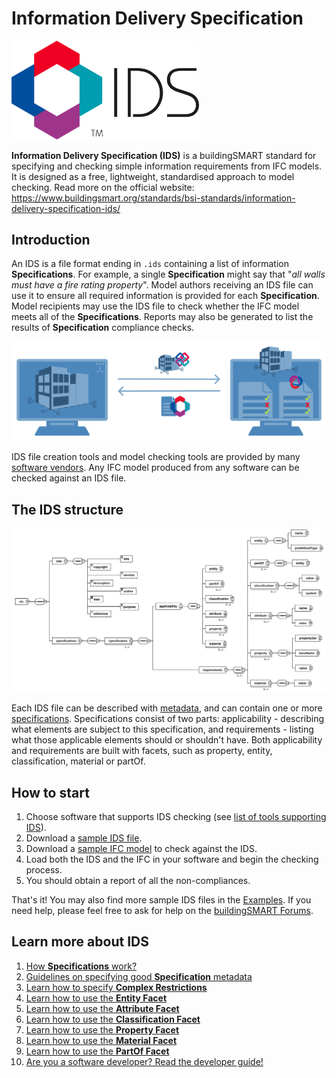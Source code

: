 # Information Delivery Specification

<img src="Graphics/IDS-logo-with-letters.png" alt="IDS Logo" width="300"/>

**Information Delivery Specification (IDS)** is a buildingSMART standard for specifying and checking simple information requirements from IFC models. It is designed as a free, lightweight, standardised approach to model checking. Read more on the official website: https://www.buildingsmart.org/standards/bsi-standards/information-delivery-specification-ids/

## Introduction

An IDS is a file format ending in `.ids` containing a list of information **Specifications**. For example, a single **Specification** might say that "_all walls must have a fire rating property_". Model authors receiving an IDS file can use it to ensure all required information is provided for each **Specification**. Model recipients may use the IDS file to check whether the IFC model meets all of the **Specifications**. Reports may also be generated to list the results of **Specification** compliance checks.

![IDS Diagram](Graphics/ids-diagram.png)

IDS file creation tools and model checking tools are provided by many [software vendors](https://technical.buildingsmart.org/ids-software-implementations/). Any IFC model produced from any software can be checked against an IDS file.

## The IDS structure

![IDS Diagram](Graphics/IDS-1.0-schema.svg)

Each IDS file can be described with [metadata](ids-metadata.md), and can contain one or more [specifications](specifications.md). Specifications consist of two parts: applicability - describing what elements are subject to this specification, and requirements - listing what those applicable elements should or shouldn't have. Both applicability and requirements are built with facets, such as property, entity, classification, material or partOf.

## How to start

 1. Choose software that supports IDS checking (see [list of tools supporting IDS](https://technical.buildingsmart.org/ids-software-implementations/)).
 2. Download a [sample IDS file](../Examples/IDS_wooden-windows.ids).
 3. Download a [sample IFC model](../Examples/IDS_wooden-windows_IFC.ifc) to check against the IDS.
 4. Load both the IDS and the IFC in your software and begin the checking process.
 5. You should obtain a report of all the non-compliances.

That's it! You may also find more sample IDS files in the [Examples](../Examples). If you need help, please feel free to ask for help on the [buildingSMART Forums](https://forums.buildingsmart.org/).

## Learn more about IDS

 1. [How **Specifications** work?](specifications.md)
 2. [Guidelines on specifying good **Specification** metadata](ids-metadata.md)
 3. [Learn how to specify **Complex Restrictions**](restrictions.md)
 4. [Learn how to use the **Entity Facet**](entity-facet.md)
 5. [Learn how to use the **Attribute Facet**](attribute-facet.md)
 6. [Learn how to use the **Classification Facet**](classification-facet.md)
 7. [Learn how to use the **Property Facet**](property-facet.md)
 8. [Learn how to use the **Material Facet**](material-facet.md)
 9. [Learn how to use the **PartOf Facet**](partof-facet.md)
 10. [Are you a software developer? Read the developer guide!](../ImplementersDocumentation/developer-guide.md)

